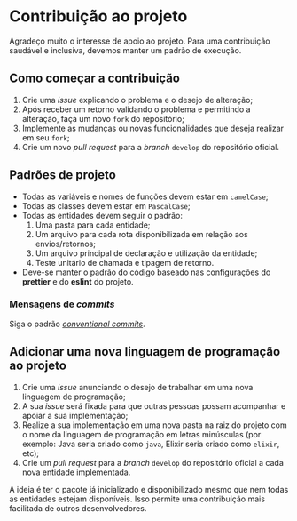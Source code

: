 # Contribuição ao projeto

Agradeço muito o interesse de apoio ao projeto. Para uma contribuição saudável e
inclusiva, devemos manter um padrão de execução.

## Como começar a contribuição

1. Crie uma _issue_ explicando o problema e o desejo de alteração;
2. Após receber um retorno validando o problema e permitindo a alteração, faça
   um novo `fork` do repositório;
3. Implemente as mudanças ou novas funcionalidades que deseja realizar em seu
   `fork`;
4. Crie um novo _pull request_ para a _branch_ `develop` do repositório oficial.

## Padrões de projeto

- Todas as variáveis e nomes de funções devem estar em `camelCase`;
- Todas as classes devem estar em `PascalCase`;
- Todas as entidades devem seguir o padrão:
  1. Uma pasta para cada entidade;
  2. Um arquivo para cada rota disponibilizada em relação aos envios/retornos;
  3. Um arquivo principal de declaração e utilização da entidade;
  4. Teste unitário de chamada e tipagem de retorno.
- Deve-se manter o padrão do código baseado nas configurações do **prettier** e
  do **eslint** do projeto.

### Mensagens de _commits_

Siga o padrão [_conventional commits_](https://www.conventionalcommits.org/en/v1.0.0/).

## Adicionar uma nova linguagem de programação ao projeto

1. Crie uma _issue_ anunciando o desejo de trabalhar em uma nova linguagem de
   programação;
2. A sua _issue_ será fixada para que outras pessoas possam acompanhar e apoiar
   a sua implementação;
3. Realize a sua implementação em uma nova pasta na raiz do projeto com o nome
   da linguagem de programação em letras minúsculas (por exemplo: Java seria
   criado como `java`, Elixir seria criado como `elixir`, etc);
4. Crie um _pull request_ para a _branch_ `develop` do repositório oficial a
   cada nova entidade implementada.

A ideia é ter o pacote já inicializado e disponibilizado mesmo que nem todas as
entidades estejam disponíveis. Isso permite uma contribuição mais facilitada de
outros desenvolvedores.
